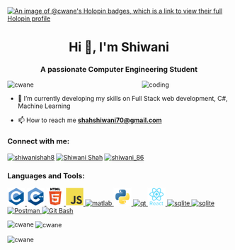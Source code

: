 [![An image of @cwane's Holopin badges, which is a link to view their full Holopin profile](https://holopin.me/cwane)](https://holopin.io/@cwane)


<h1 align="center">Hi 👋, I'm Shiwani</h1>
<h3 align="center">A passionate Computer Engineering Student</h3>

<img align="right" alt="coding" width="200" src="https://media.tenor.com/AlUkiGkR2j8AAAAM/new-game-ahagon-umiko-programming.gif">

<p align="left"> <img src="https://komarev.com/ghpvc/?username=cwane&label=Profile%20views&color=0e75b6&style=flat" alt="cwane" /> </p>



- 🌱 I’m currently developing my skills on Full Stack web development, C#, Machine Learning

- 📫 How to reach me **shahshiwani70@gmail.com**

<h3 align="left">Connect with me:</h3>
<p align="left">
<a href="https://twitter.com/shiwanishah8" target="blank"><img align="center" src="https://raw.githubusercontent.com/rahuldkjain/github-profile-readme-generator/master/src/images/icons/Social/twitter.svg" alt="shiwanishah8" height="30" width="40" /></a>
<a href="https://linkedin.com/in/shiwani shah" target="blank"><img align="center" src="https://raw.githubusercontent.com/rahuldkjain/github-profile-readme-generator/master/src/images/icons/Social/linked-in-alt.svg" alt="Shiwani Shah" height="30" width="40" /></a>
<a href="https://instagram.com/shiwani_86" target="blank"><img align="center" src="https://raw.githubusercontent.com/rahuldkjain/github-profile-readme-generator/master/src/images/icons/Social/instagram.svg" alt="shiwani_86" height="30" width="40" /></a>
</p>

<h3 align="left">Languages and Tools:</h3>
<p align="left"> <a href="https://www.cprogramming.com/" target="_blank" rel="noreferrer"> <img src="https://raw.githubusercontent.com/devicons/devicon/master/icons/c/c-original.svg" alt="c" width="40" height="40"/> </a> <a href="https://www.w3schools.com/cpp/" target="_blank" rel="noreferrer"> <img src="https://raw.githubusercontent.com/devicons/devicon/master/icons/cplusplus/cplusplus-original.svg" alt="cplusplus" width="40" height="40"/> </a> <a href="https://www.w3.org/html/" target="_blank" rel="noreferrer"> <img src="https://raw.githubusercontent.com/devicons/devicon/master/icons/html5/html5-original-wordmark.svg" alt="html5" width="40" height="40"/> </a> <a href="https://developer.mozilla.org/en-US/docs/Web/JavaScript" target="_blank" rel="noreferrer"> <img src="https://raw.githubusercontent.com/devicons/devicon/master/icons/javascript/javascript-original.svg" alt="javascript" width="40" height="40"/> </a> <a href="https://www.mathworks.com/" target="_blank" rel="noreferrer"> <img src="https://upload.wikimedia.org/wikipedia/commons/2/21/Matlab_Logo.png" alt="matlab" width="40" height="40"/> </a> <a href="https://www.python.org" target="_blank" rel="noreferrer"> <img src="https://raw.githubusercontent.com/devicons/devicon/master/icons/python/python-original.svg" alt="python" width="40" height="40"/> </a> <a href="https://www.qt.io/" target="_blank" rel="noreferrer"> <img src="https://upload.wikimedia.org/wikipedia/commons/0/0b/Qt_logo_2016.svg" alt="qt" width="40" height="40"/> </a> <a href="https://reactjs.org/" target="_blank" rel="noreferrer"> <img src="https://raw.githubusercontent.com/devicons/devicon/master/icons/react/react-original-wordmark.svg" alt="react" width="40" height="40"/> </a>  <a href="https://www.sqlite.org/" target="_blank" rel="noreferrer"> <img src="https://www.vectorlogo.zone/logos/sqlite/sqlite-icon.svg" alt="sqlite" width="40" height="40"/> </a>  
 <a href="https://www.mysql.com/" target="_blank" rel="noreferrer"> <img src="https://www.vectorlogo.zone/logos/mysql/mysql-official.svg" alt="sqlite" width="40" height="40"/> </a> 
<a href="https://www.postman.com/" target="_blank" rel="noreferrer">
  <img src="https://www.svgrepo.com/show/354202/postman-icon.svg" alt="Postman" width="40" height="40"/>
</a> <a href="https://gitforwindows.org/" target="_blank" rel="noreferrer">
  <img src="https://cdn.worldvectorlogo.com/logos/git-icon.svg" alt="Git Bash" width="40" height="40"/>
</a>

</p>



<p><img align="left" src="https://github-readme-stats.vercel.app/api/top-langs?username=cwane&show_icons=true&locale=en&layout=compact" alt="cwane" /></p>

<p>&nbsp;<img align="center" src="https://github-readme-stats.vercel.app/api?username=cwane&show_icons=true&locale=en" alt="cwane" /></p>

<p><img align="center" src="https://github-readme-streak-stats.herokuapp.com/?user=cwane&" alt="cwane" /></p>

